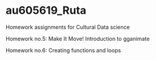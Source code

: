 # au605619_Ruta
Homework assignments for Cultural Data science

Homework no.5: Make It Move!
Introduction to gganimate

Homework no.6: Creating functions and loops
